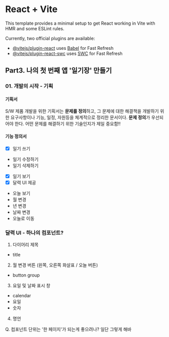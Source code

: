 # React + Vite

This template provides a minimal setup to get React working in Vite with HMR and some ESLint rules.

Currently, two official plugins are available:

- [@vitejs/plugin-react](https://github.com/vitejs/vite-plugin-react/blob/main/packages/plugin-react/README.md) uses [Babel](https://babeljs.io/) for Fast Refresh
- [@vitejs/plugin-react-swc](https://github.com/vitejs/vite-plugin-react-swc) uses [SWC](https://swc.rs/) for Fast Refresh

## Part3. 나의 첫 번째 앱 '일기장' 만들기

### 01. 개발의 시작 - 기획

#### 기획서

S/W 제품 개발을 위한 기획서는 **문제를 정의**하고, 그 문제에 대한 해결책을 개발하기 위한 요구사항이나 기능, 일정, 자원등을 체계적으로 정리한 문서이다.
**문제 정의**가 우선되어야 한다. 어떤 문제를 해결하기 위한 기술인지가 제일 중요함!!

#### 기능 정의서

- [x] 일기 쓰기
- 일기 수정하기
- 일기 삭제하기
- [x] 일기 보기
- [x] 달력 UI 제공
- 오늘 보기
- 월 변경
- 년 변경
- 날짜 변경
- 오늘로 이동

### 달력 UI - 하나의 컴포넌트?

1. 다이어리 제목

- title

2. 월 변경 버튼 (왼쪽, 오른쪽 화살표 / 오늘 버튼)

- button group

3. 요일 및 날짜 표시 창

- calendar
- 요일
- 숫자

4. 명언

Q. 컴포넌트 단위는 '한 페이지'가 되는게 좋으려나? 일단 그렇게 해바
